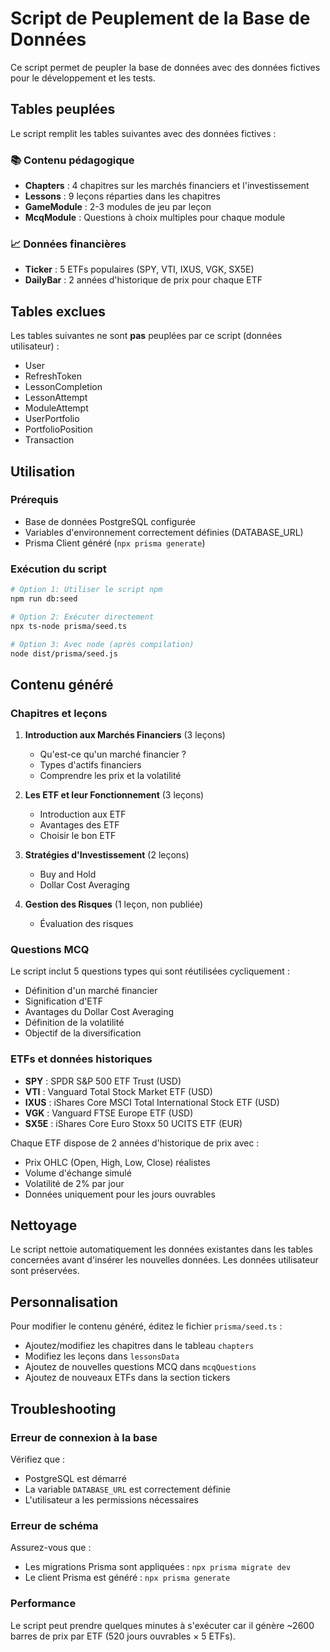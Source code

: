 # Script de Peuplement de la Base de Données

Ce script permet de peupler la base de données avec des données fictives pour le développement et les tests.

## Tables peuplées

Le script remplit les tables suivantes avec des données fictives :

### 📚 Contenu pédagogique
- **Chapters** : 4 chapitres sur les marchés financiers et l'investissement
- **Lessons** : 9 leçons réparties dans les chapitres
- **GameModule** : 2-3 modules de jeu par leçon
- **McqModule** : Questions à choix multiples pour chaque module

### 📈 Données financières
- **Ticker** : 5 ETFs populaires (SPY, VTI, IXUS, VGK, SX5E)
- **DailyBar** : 2 années d'historique de prix pour chaque ETF

## Tables exclues

Les tables suivantes ne sont **pas** peuplées par ce script (données utilisateur) :
- User
- RefreshToken
- LessonCompletion
- LessonAttempt
- ModuleAttempt
- UserPortfolio
- PortfolioPosition
- Transaction

## Utilisation

### Prérequis
- Base de données PostgreSQL configurée
- Variables d'environnement correctement définies (DATABASE_URL)
- Prisma Client généré (`npx prisma generate`)

### Exécution du script

```bash
# Option 1: Utiliser le script npm
npm run db:seed

# Option 2: Exécuter directement
npx ts-node prisma/seed.ts

# Option 3: Avec node (après compilation)
node dist/prisma/seed.js
```

## Contenu généré

### Chapitres et leçons
1. **Introduction aux Marchés Financiers** (3 leçons)
   - Qu'est-ce qu'un marché financier ?
   - Types d'actifs financiers
   - Comprendre les prix et la volatilité

2. **Les ETF et leur Fonctionnement** (3 leçons)
   - Introduction aux ETF
   - Avantages des ETF
   - Choisir le bon ETF

3. **Stratégies d'Investissement** (2 leçons)
   - Buy and Hold
   - Dollar Cost Averaging

4. **Gestion des Risques** (1 leçon, non publiée)
   - Évaluation des risques

### Questions MCQ
Le script inclut 5 questions types qui sont réutilisées cycliquement :
- Définition d'un marché financier
- Signification d'ETF
- Avantages du Dollar Cost Averaging
- Définition de la volatilité
- Objectif de la diversification

### ETFs et données historiques
- **SPY** : SPDR S&P 500 ETF Trust (USD)
- **VTI** : Vanguard Total Stock Market ETF (USD)
- **IXUS** : iShares Core MSCI Total International Stock ETF (USD)
- **VGK** : Vanguard FTSE Europe ETF (USD)
- **SX5E** : iShares Core Euro Stoxx 50 UCITS ETF (EUR)

Chaque ETF dispose de 2 années d'historique de prix avec :
- Prix OHLC (Open, High, Low, Close) réalistes
- Volume d'échange simulé
- Volatilité de 2% par jour
- Données uniquement pour les jours ouvrables

## Nettoyage

Le script nettoie automatiquement les données existantes dans les tables concernées avant d'insérer les nouvelles données. Les données utilisateur sont préservées.

## Personnalisation

Pour modifier le contenu généré, éditez le fichier `prisma/seed.ts` :
- Ajoutez/modifiez les chapitres dans le tableau `chapters`
- Modifiez les leçons dans `lessonsData`
- Ajoutez de nouvelles questions MCQ dans `mcqQuestions`
- Ajoutez de nouveaux ETFs dans la section tickers

## Troubleshooting

### Erreur de connexion à la base
Vérifiez que :
- PostgreSQL est démarré
- La variable `DATABASE_URL` est correctement définie
- L'utilisateur a les permissions nécessaires

### Erreur de schéma
Assurez-vous que :
- Les migrations Prisma sont appliquées : `npx prisma migrate dev`
- Le client Prisma est généré : `npx prisma generate`

### Performance
Le script peut prendre quelques minutes à s'exécuter car il génère ~2600 barres de prix par ETF (520 jours ouvrables × 5 ETFs).

